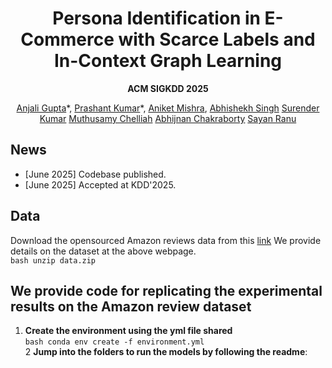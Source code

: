 <div align="center">
<h1> Persona Identification in E-Commerce with Scarce Labels and In-Context Graph Learning </h1>

**ACM SIGKDD 2025**  


[Anjali Gupta](https://anjaliakg17.github.io/about/)\*,
[Prashant Kumar](https://prashkmr.github.io)\*,
[Aniket Mishra](https://www.linkedin.com/in/aniket-mishra-bab8a81b5),
[Abhishekh Singh](https://www.linkedin.com/in/iasingh)
[Surender Kumar](https://www.linkedin.com/in/surenderk)
[Muthusamy Chelliah](https://www.linkedin.com/in/muthusamy-chelliah-28b3b0)
[Abhijnan Chakraborty](https://cse.iitkgp.ac.in/~abhijnan/)
[Sayan Ranu](https://www.cse.iitd.ac.in/~sayan/)<br/>
</div>

## News
- [June 2025] Codebase published.
- [June 2025] Accepted at KDD'2025.

## Data
Download the opensourced Amazon reviews data from this [link](https://github.com/idea-iitd/persona/blob/master/amazon_reviews/data.zip)
We provide details on the dataset at the above webpage. <br/>
        ``` bash
                unzip data.zip
        ```
##  We provide code for replicating the experimental results on the Amazon review dataset 

1. **Create the environment using the yml file shared**<br/>
            ``` bash
           conda env create -f environment.yml
           ```
   <br/>
2  **Jump into the folders to run the models by following the readme**:
    
    

